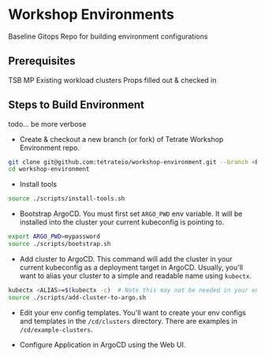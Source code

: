 # Workshop Environments
Baseline Gitops Repo for building environment configurations

## Prerequisites
TSB MP
Existing workload clusters
Props filled out & checked in

## Steps to Build Environment
todo... be more verbose

- Create & checkout a new branch (or fork) of Tetrate Workshop Environment repo.  
```bash
git clone git@github.com:tetrateio/workshop-environment.git --branch <BRANCH_NAME>
cd workshop-environment  
```

- Install tools
```bash
source ./scripts/install-tools.sh
```

- Bootstrap ArgoCD.  You must first set `ARGO_PWD` env variable.  It will be installed into the cluster your current kubeconfig is pointing to.
```bash
export ARGO_PWD=mypassword
source ./scripts/bootstrap.sh
```

- Add cluster to ArgoCD.  This command will add the cluster in your current kubeconfig as a deployment target in ArgoCD.  Usually, you'll want to alias your cluster to a simple and readable name using `kubectx`.
```bash
kubectx <ALIAS>=$(kubectx -c)  # Note this may not be needed in your env if you have sensible names
source ./scripts/add-cluster-to-argo.sh
```

- Edit your env config templates.  You'll want to create your env configs and templates in the `/cd/clusters` directory.  There are examples in `/cd/example-clusters`.

- Configure Application in ArgoCD using the Web UI.
